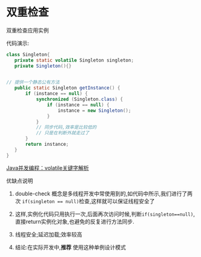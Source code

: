 
 
 # 双重检查
 
 双重检查应用实例
 
 代码演示:
 
 ```java
class Singleton{
    private static volatile Singleton singleton;
    private Singleton(){}
  

 // 提供一个静态公有方法
    public static Singleton getInstance() {
        if (instance == null) {
            synchronized (Singleton.class) {
                if (instance == null) {
                    instance = new Singleton();
                }
            }
            // 同步代码,效率是比较低的
            // 只是在判断外就走过了
        }
        return instance;
    }
}

```
[Java并发编程：volatile关键字解析](https://www.cnblogs.com/dolphin0520/p/3920373.html)

优缺点说明

1. double-check 概念是多线程开发中常使用到的,如代码中所示,我们进行了两次
`if(singleton == null)`检查,这样就可以保证线程安全了

2. 这样,实例化代码只用执行一次,后面再次访问时候,判断`if(singleton==null)`,
直接return实例化对象,也避免的反复进行方法同步.

3. 线程安全;延迟加载;效率较高

4. 结论:在实际开发中,__推荐__ 使用这种单例设计模式
